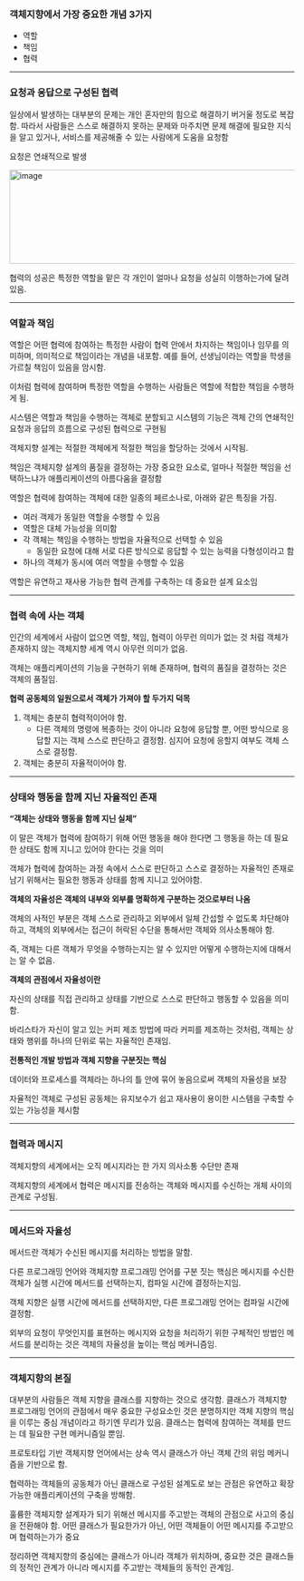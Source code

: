 ### 객체지향에서 가장 중요한 개념 3가지

- 역할
- 책임
- 협력

---

### 요청과 응답으로 구성된 협력

일상에서 발생하는 대부분의 문제는 개인 혼자만의 힘으로 해결하기 버거울 정도로 복잡함. 따라서 사람들은 스스로 해결하지 못하는 문제와 마주치면 문제 해결에 필요한 지식을 알고 있거나, 서비스를 제공해줄 수 있는 사람에게 도움을 요청함

요청은 연쇄적으로 발생

<img width="826" height="166" alt="image" src="https://github.com/user-attachments/assets/6fa56bda-daf1-4ee4-9497-f16f5d08fa7d" />


협력의 성공은 특정한 역할을 맡은 각 개인이 얼마나 요청을 성실히 이행하는가에 달려 있음.

---

### 역할과 책임

역할은 어떤 협력에 참여하는 특정한 사람이 협력 안에서 차지하는 책임이나 임무를 의미하며, 의미적으로 책임이라는 개념을 내포함. 예를 들어, 선생님이라는 역할을 학생을 가르칠 책임이 있음을 암시함.

이처럼 협력에 참여하며 특정한 역할을 수행하는 사람들은 역할에 적합한 책임을 수행하게 됨.

시스템은 역할과 책임을 수행하는 객체로 분할되고 시스템의 기능은 객체 간의 연쇄적인 요청과 응답의 흐름으로 구성된 협력으로 구현됨

객체지향 설계는 적절한 객체에게 적절한 책임을 할당하는 것에서 시작됨.

책임은 객체지향 설계의 품질을 결정하는 가장 중요한 요소로, 얼마나 적절한 책임을 선택하느냐가 애플리케이션의 아름다움을 결정함

역할은 협력에 참여하는 객체에 대한 일종의 페르소나로, 아래와 같은 특징을 가짐.

- 여러 객제가 동일한 역할을 수행할 수 있음
- 역할은 대체 가능성을 의미함
- 각 객체는 책임을 수행하는 방법을 자율적으로 선택할 수 있음
    - 동일한 요청에 대해 서로 다른 방식으로 응답할 수 있는 능력을 다형성이라고 함
- 하나의 객체가 동시에 여러 역할을 수행할 수 있음

역할은 유연하고 재사용 가능한 협력 관계를 구축하는 데 중요한 설계 요소임

---

### 협력 속에 사는 객체

인간의 세계에서 사람이 없으면 역할, 책임, 협력이 아무런 의미가 없는 것 처럼 객체가 존재하지 않는 객체지향 세계 역시 아무런 의미가 없음. 

객체는 애플리케이션의 기능을 구현하기 위해 존재하며, 협력의 품질을 결정하는 것은 객체의 품질임.

**협력 공동체의 일원으로서 객체가 가져야 할 두가지 덕목**

1. 객체는 충분히 협력적이어야 함.
    - 다른 객체의 명령에 복종하는 것이 아니라 요청에 응답할 뿐, 어떤 방식으로 응답할 지는 객체 스스로 판단하고 결정함. 심지어 요청에 응할지 여부도 객체 스스로 결정함.
2. 객체는 충분히 자율적이어야 함.

---

### 상태와 행동을 함께 지닌 자율적인 존재

**“객체는 상태와 행동을 함께 지닌 실체”**

이 말은 객체가 협력에 참여하기 위해 어떤 행동을 해야 한다면 그 행동을 하는 데 필요한 상태도 함께 지니고 있어야 한다는 것을 의미

객체가 협력에 참여하는 과정 속에서 스스로 판단하고 스스로 결정하는 자율적인 존재로 남기 위해서는 필요한 행동과 상태를 함께 지니고 있어야함.

**객체의 자율성은 객체의 내부와 외부를 명확하게 구분하는 것으로부터 나옴**

객체의 사적인 부분은 객체 스스로 관리하고 외부에서 일체 간섭할 수 없도록 차단해야 하고, 객체의 외부에서는 접근이 허락된 수단을 통해서만 객체와 의사소통해야 함.

즉, 객체는 다른 객체가 무엇을 수행하는지는 알 수 있지만 어떻게 수행하는지에 대해서는 알 수 없음.

**객체의 관점에서 자율성이란**

자신의 상태를 직접 관리하고 상태를 기반으로 스스로 판단하고 행동할 수 있음을 의미함. 

바리스타가 자신이 알고 있는 커피 제조 방법에 따라 커피를 제조하는 것처럼, 객체는 상태와 행위를 하나의 단위로 묶는 자율적인 존재임.

**전통적인 개발 방법과 객체 지향을 구분짓는 핵심**

데이터와 프로세스를 객체라는 하나의 틀 안에 묶어 놓음으로써 객체의 자율성을 보장

자율적인 객체로 구성된 공동체는 유지보수가 쉽고 재사용이 용이한 시스템을 구축할 수 있는 가능성을 제시함

---

### 협력과 메시지

객체지향의 세계에서는 오직 메시지라는 한 가지 의사소통 수단만 존재

객체지향의 세계에서 협력은 메시지를 전송하는 객체와 메시지를 수신하는 개체 사이의 관계로 구성됨.

---

### 메서드와 자율성

메서드란 객체가 수신된 메시지를 처리하는 방법을 말함.

다른 프로그래밍 언어와 객체지향 프로그래밍 언어를 구분 짓는 핵심은 메시지를 수신한 객체가 실행 시간에 메서드를 선택하는지, 컴파일 시간에 결정하는지임.

객체 지향은 실행 시간에 메서드를 선택하지만, 다른 프로그래밍 언어는 컴파일 시간에 결정함.

외부의 요청이 무엇인지를 표현하는 메시지와 요청을 처리하기 위한 구체적인 방법인 메서드를 분리하는 것은 객체의 자율성을 높이는 핵심 메커니즘임.

---

### 객체지향의 본질

대부분의 사람들은 객체 지향을 클래스를 지향하는 것으로 생각함. 클래스가 객체지향 프로그래밍 언어의 관점에서 매우 중요한 구성요소인 것은 분명하지만 객체 지향의 핵심을 이루는 중심 개념이라고 하기엔 무리가 있음. 클래스는 협력에 참여하는 객체를 만드는 데 필요한 구현 메커니즘일 뿐임.

프로토타입 기반 객체지향 언어에서는 상속 역시 클래스가 아닌 객체 간의 위임 메커니즘을 기반으로 함.

협력하는 객체들의 공동체가 아닌 클래스로 구성된 설계도로 보는 관점은 유연하고 확장 가능한 애플리케이션의 구축을 방해함.

훌륭한 객체지향 설계자가 되기 위해선 메시지를 주고받는 객체의 관점으로 사고의 중심을 전환해야 함. 어떤 클래스가 필요한가가 아닌, 어떤 객체들이 어떤 메시지를 주고받으며 협력하는가가 중요

정리하면 객체지향의 중심에는 클래스가 아니라 객체가 위치하며, 중요한 것은 클래스들의 정적인 관계가 아니라 메시지를 주고받는 객체들의 동적인 관계임.
